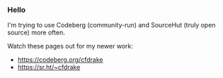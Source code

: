 ### Hello

I'm trying to use Codeberg (community-run) and SourceHut (truly open source) more often.

Watch these pages out for my newer work:

- https://codeberg.org/cfdrake
- https://sr.ht/~cfdrake
